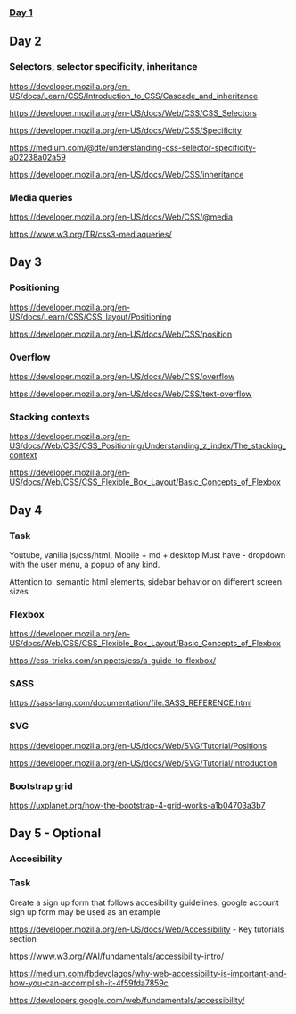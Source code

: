 ### [Day 1](day-1/readme.md)

## Day 2

### Selectors, selector specificity, inheritance

https://developer.mozilla.org/en-US/docs/Learn/CSS/Introduction_to_CSS/Cascade_and_inheritance

https://developer.mozilla.org/en-US/docs/Web/CSS/CSS_Selectors

https://developer.mozilla.org/en-US/docs/Web/CSS/Specificity

https://medium.com/@dte/understanding-css-selector-specificity-a02238a02a59

https://developer.mozilla.org/en-US/docs/Web/CSS/inheritance

### Media queries

https://developer.mozilla.org/en-US/docs/Web/CSS/@media

https://www.w3.org/TR/css3-mediaqueries/

## Day 3

### Positioning

https://developer.mozilla.org/en-US/docs/Learn/CSS/CSS_layout/Positioning

https://developer.mozilla.org/en-US/docs/Web/CSS/position

### Overflow

https://developer.mozilla.org/en-US/docs/Web/CSS/overflow

https://developer.mozilla.org/en-US/docs/Web/CSS/text-overflow

### Stacking contexts

https://developer.mozilla.org/en-US/docs/Web/CSS/CSS_Positioning/Understanding_z_index/The_stacking_context

https://developer.mozilla.org/en-US/docs/Web/CSS/CSS_Flexible_Box_Layout/Basic_Concepts_of_Flexbox

## Day 4

### Task

Youtube, vanilla js/css/html, Mobile + md + desktop
Must have - dropdown with the user menu, a popup of any kind.

Attention to: semantic html elements, sidebar behavior on different screen sizes

### Flexbox

https://developer.mozilla.org/en-US/docs/Web/CSS/CSS_Flexible_Box_Layout/Basic_Concepts_of_Flexbox

https://css-tricks.com/snippets/css/a-guide-to-flexbox/

### SASS

https://sass-lang.com/documentation/file.SASS_REFERENCE.html

### SVG

https://developer.mozilla.org/en-US/docs/Web/SVG/Tutorial/Positions

https://developer.mozilla.org/en-US/docs/Web/SVG/Tutorial/Introduction

### Bootstrap grid

https://uxplanet.org/how-the-bootstrap-4-grid-works-a1b04703a3b7

## Day 5 - Optional

### Accesibility

### Task

Create a sign up form that follows accesibility guidelines, google account sign up form may be used as an example

https://developer.mozilla.org/en-US/docs/Web/Accessibility - Key tutorials section

https://www.w3.org/WAI/fundamentals/accessibility-intro/

https://medium.com/fbdevclagos/why-web-accessibility-is-important-and-how-you-can-accomplish-it-4f59fda7859c

https://developers.google.com/web/fundamentals/accessibility/
